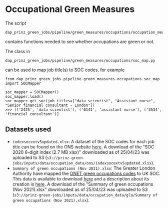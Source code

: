 # Occupational Green Measures

The script

```
dap_prinz_green_jobs/pipeline/green_measures/occupations/occupation_measures_utils.py
```

contains functions needed to see whether occupations are green or not.

The class in

```
dap_prinz_green_jobs/pipeline/green_measures/occupations/soc_map.py
```

can be used to map job title(s) to SOC codes, for example

```
from dap_prinz_green_jobs.pipeline.green_measures.occupations.soc_map import SOCMapper

soc_mapper = SOCMapper()
soc_mapper.load()
soc_mapper.get_soc(job_titles=["data scientist", "Assistant nurse", "Senior financial consultant - London"])
>>> [('2425', 'data scientist'), ('6141', 'assistant nurse'), ('3534', 'financial consultant')]
```

## Datasets used

- `indexsocextv5updated.xlsx`: A dataset of the SOC codes for each job title can be found on the ONS website [here](https://www.ons.gov.uk/methodology/classificationsandstandards/standardoccupationalclassificationsoc/standardoccupationalclassificationsocextensionproject). A download of the "SOC 2020 6-digit index (2.7 MB xlsx)" downloaded as of 25/04/23 was uploaded to S3 (`s3://prinz-green-jobs/inputs/data/occupation_data/ons/indexsocextv5updated.xlsx`).
- `Summary of green occupations (Nov 2021).xlsx`: The Greater London Authority have mapped the [ONET green occupations codes](https://www.onetcenter.org/green/skills.html) to UK SOC. This data is available to download [here](https://data.london.gov.uk/dataset/identifying-green-occupations-in-london?_gl=1%2a8t5yr7%2a_ga%2aNzIwMzA5OTAwLjE2ODE5NzgzODk.%2a_ga_PY4SWZN1RJ%2aMTY4MjQzNTQxNS4xLjAuMTY4MjQzNTQyMC41NS4wLjA.) and a description about its creation is [here](https://www.london.gov.uk/business-and-economy-publications/identifying-green-occupations-london#useful-links). A download of the "Summary of green occupations (Nov 2021).xlsx" downloaded as of 25/04/23 was uploaded to S3 (`s3://prinz-green-jobs/inputs/data/occupation_data/gla/Summary of green occupations (Nov 2021).xlsx`).

